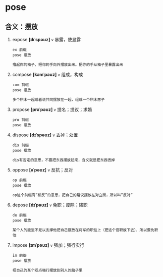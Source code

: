 # pose

## 含义：摆放

1. expose **[ɪkˈspəʊz]** `v` 暴露，使显露

   ```
   ex 前缀
   pose 摆放

   撸起你的袖子，把你的手向外摆放出来。把你的手从袖子里暴露出来
   ```

2. compose **[kəmˈpəʊz]** `v` 组成，构成

   ```
   com 前缀
   pose 摆放

   多个积木一起或者说共同摆放在一起，组成一个积木房子
   ```

3. propose **[prəˈpəʊz]** `v` 提名；提议；求婚

   ```
   pro 前缀
   pose 摆放
   ```

4. dispose **[dɪˈspəʊz]** `v` 丢掉；处置

   ```
   dis 前缀
   pose 摆放

   dis有否定的意思，不要把东西摆放起来，含义就是把东西丢掉
   ```

5. oppose **[əˈpəʊz]** `v` 反抗；反对

   ```
   op 前缀
   pose 摆放

   op这个前缀有“相反”的意思，把自己的建议摆放在对立面，所以叫“反对”
   ```

6. depose **[dɪˈpəʊz]** `v` 免职；废除；降职

   ```
   de 前缀
   pose 摆放

   某个人的能里不足以支撑他把自己摆放在将军的职位上（把这个官职放下去），所以要免职他
   ```

7. impose **[ɪmˈpəʊz]** `v` 强加；强行实行

   ```
   im 前缀
   pose 摆放

   把自己的某个观点强行摆放到别人的脑子里
   ```
